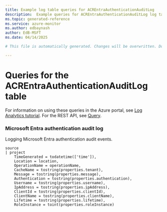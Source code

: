 ```yaml
---
title: Example log table queries for ACREntraAuthenticationAuditLog
description:  Example queries for ACREntraAuthenticationAuditLog log table
ms.topic: generated-reference
ms.service: azure-monitor
ms.author: edbaynash
author: EdB-MSFT
ms.date: 04/14/2025

# This file is automatically generated. Changes will be overwritten. Do not change this file directly. 

---
```


# Queries for the ACREntraAuthenticationAuditLog table

For information on using these queries in the Azure portal, see [Log Analytics tutorial](/azure/azure-monitor/logs/log-analytics-tutorial). For the REST API, see [Query](/rest/api/loganalytics/query).


### Microsoft Entra authentication audit log  


Logging Microsoft Entra authentication audit events.  

```query
source
| project
    TimeGenerated = todatetime(['time']),
    Location = location,
    OperationName = operationName,
    CacheName = tostring(properties.tenant),
    Message = tostring(properties.message),
    Authentication = tostring(properties.authentication),
    Username = tostring(properties.username),
    IpAddress = tostring(properties.ipAddress),
    ClientId = tostring(properties.clientId),
    ClientName = tostring(properties.clientName),
    Lifetime = tostring(properties.lifetime),
    RoleInstance = toint(properties.roleInstance)
```

